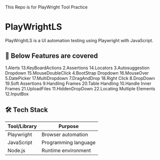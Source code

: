 This Repo is for PlayWright Tool Practice 

# PlayWrightLS

PlayWrightLS is a UI automation testing using Playwright with JavaScript. 

## 🚀 Below Features are covered 
1.Alerts                        13.KeyBoardActions
2.Assertions                    14.Locators
3.Autosuggestion Dropdown       15.MouseDoubleClick
4.BootStrap Dropdown            16.MouseOver
5.DatePicker                    17.MultiDropdown
7.DragAndDrop                   18.Right Click
8.DropDown                      19.Soft Assertions
9.Handling Frames               20.Table Handling
10.Handle Inner Frames          21.UploadFiles
11.HiddenDropDown               22.Locating Multiple Elements
12.InputBox                     
                                
## 🛠️ Tech Stack

| Tool/Library      | Purpose                           |
|-------------------|-----------------------------------|
| Playwright        | Browser automation                |
| JavaScript        | Programming language              |
| Node.js           | Runtime environment               |



